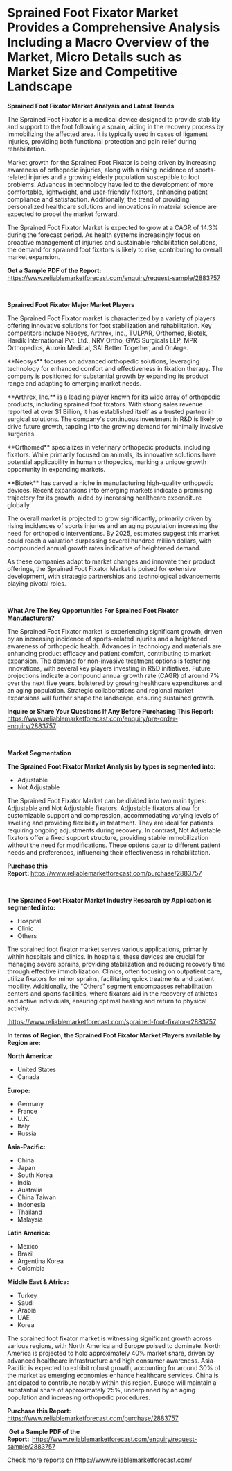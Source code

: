 <p><h1>Sprained Foot Fixator Market Provides a Comprehensive Analysis Including a Macro Overview of the Market, Micro Details such as Market Size and Competitive Landscape</h1></p><p><strong>Sprained Foot Fixator Market Analysis and Latest Trends</strong></p>
<p><p>The Sprained Foot Fixator is a medical device designed to provide stability and support to the foot following a sprain, aiding in the recovery process by immobilizing the affected area. It is typically used in cases of ligament injuries, providing both functional protection and pain relief during rehabilitation. </p><p>Market growth for the Sprained Foot Fixator is being driven by increasing awareness of orthopedic injuries, along with a rising incidence of sports-related injuries and a growing elderly population susceptible to foot problems. Advances in technology have led to the development of more comfortable, lightweight, and user-friendly fixators, enhancing patient compliance and satisfaction. Additionally, the trend of providing personalized healthcare solutions and innovations in material science are expected to propel the market forward.</p><p>The Sprained Foot Fixator Market is expected to grow at a CAGR of 14.3% during the forecast period. As health systems increasingly focus on proactive management of injuries and sustainable rehabilitation solutions, the demand for sprained foot fixators is likely to rise, contributing to overall market expansion.</p></p>
<p><strong>Get a Sample PDF of the Report:&nbsp;</strong> <a href="https://www.reliablemarketforecast.com/enquiry/request-sample/2883757?utm_campaign=2397&utm_medium=2&utm_source=Github&utm_content=ia&utm_term=13032025&utm_id=sprained-foot-fixator">https://www.reliablemarketforecast.com/enquiry/request-sample/2883757</a></p>
<p>&nbsp;</p>
<p><strong>Sprained Foot Fixator Major Market Players</strong></p>
<p><p>The Sprained Foot Fixator market is characterized by a variety of players offering innovative solutions for foot stabilization and rehabilitation. Key competitors include Neosys, Arthrex, Inc., TULPAR, Orthomed, Biotek, Hardik International Pvt. Ltd., NRV Ortho, GWS Surgicals LLP, MPR Orthopedics, Auxein Medical, SAI Better Together, and OnArge.</p><p>**Neosys** focuses on advanced orthopedic solutions, leveraging technology for enhanced comfort and effectiveness in fixation therapy. The company is positioned for substantial growth by expanding its product range and adapting to emerging market needs.</p><p>**Arthrex, Inc.** is a leading player known for its wide array of orthopedic products, including sprained foot fixators. With strong sales revenue reported at over $1 Billion, it has established itself as a trusted partner in surgical solutions. The company's continuous investment in R&D is likely to drive future growth, tapping into the growing demand for minimally invasive surgeries.</p><p>**Orthomed** specializes in veterinary orthopedic products, including fixators. While primarily focused on animals, its innovative solutions have potential applicability in human orthopedics, marking a unique growth opportunity in expanding markets.</p><p>**Biotek** has carved a niche in manufacturing high-quality orthopedic devices. Recent expansions into emerging markets indicate a promising trajectory for its growth, aided by increasing healthcare expenditure globally.</p><p>The overall market is projected to grow significantly, primarily driven by rising incidences of sports injuries and an aging population increasing the need for orthopedic interventions. By 2025, estimates suggest this market could reach a valuation surpassing several hundred million dollars, with compounded annual growth rates indicative of heightened demand.</p><p>As these companies adapt to market changes and innovate their product offerings, the Sprained Foot Fixator Market is poised for extensive development, with strategic partnerships and technological advancements playing pivotal roles.</p></p>
<p>&nbsp;</p>
<p><strong>What Are The Key Opportunities For Sprained Foot Fixator Manufacturers?</strong></p>
<p><p>The Sprained Foot Fixator market is experiencing significant growth, driven by an increasing incidence of sports-related injuries and a heightened awareness of orthopedic health. Advances in technology and materials are enhancing product efficacy and patient comfort, contributing to market expansion. The demand for non-invasive treatment options is fostering innovations, with several key players investing in R&D initiatives. Future projections indicate a compound annual growth rate (CAGR) of around 7% over the next five years, bolstered by growing healthcare expenditures and an aging population. Strategic collaborations and regional market expansions will further shape the landscape, ensuring sustained growth.</p></p>
<p><strong>Inquire or Share Your Questions If Any Before Purchasing This Report:</strong> <a href="https://www.reliablemarketforecast.com/enquiry/pre-order-enquiry/2883757?utm_campaign=2397&utm_medium=2&utm_source=Github&utm_content=ia&utm_term=13032025&utm_id=sprained-foot-fixator">https://www.reliablemarketforecast.com/enquiry/pre-order-enquiry/2883757</a></p>
<p>&nbsp;</p>
<p><strong>Market Segmentation</strong></p>
<p><strong>The Sprained Foot Fixator Market Analysis by types is segmented into:</strong></p>
<p><ul><li>Adjustable</li><li>Not Adjustable</li></ul></p>
<p><p>The Sprained Foot Fixator Market can be divided into two main types: Adjustable and Not Adjustable fixators. Adjustable fixators allow for customizable support and compression, accommodating varying levels of swelling and providing flexibility in treatment. They are ideal for patients requiring ongoing adjustments during recovery. In contrast, Not Adjustable fixators offer a fixed support structure, providing stable immobilization without the need for modifications. These options cater to different patient needs and preferences, influencing their effectiveness in rehabilitation.</p></p>
<p><strong>Purchase this Report:&nbsp;</strong><a href="https://www.reliablemarketforecast.com/purchase/2883757?utm_campaign=2397&utm_medium=2&utm_source=Github&utm_content=ia&utm_term=13032025&utm_id=sprained-foot-fixator">https://www.reliablemarketforecast.com/purchase/2883757</a></p>
<p>&nbsp;</p>
<p><strong>The Sprained Foot Fixator Market Industry Research by Application is segmented into:</strong></p>
<p><ul><li>Hospital</li><li>Clinic</li><li>Others</li></ul></p>
<p><p>The sprained foot fixator market serves various applications, primarily within hospitals and clinics. In hospitals, these devices are crucial for managing severe sprains, providing stabilization and reducing recovery time through effective immobilization. Clinics, often focusing on outpatient care, utilize fixators for minor sprains, facilitating quick treatments and patient mobility. Additionally, the "Others" segment encompasses rehabilitation centers and sports facilities, where fixators aid in the recovery of athletes and active individuals, ensuring optimal healing and return to physical activity.</p></p>
<p><a href="https://www.reliablemarketforecast.com/sprained-foot-fixator-r2883757?utm_campaign=2397&utm_medium=2&utm_source=Github&utm_content=ia&utm_term=13032025&utm_id=sprained-foot-fixator">&nbsp;https://www.reliablemarketforecast.com/sprained-foot-fixator-r2883757</a></p>
<p><strong>In terms of Region, the Sprained Foot Fixator Market Players available by Region are:</strong></p>
<p>
    <p> <strong> North America: </strong>
        <ul>
            <li>United States</li>
            <li>Canada</li>
        </ul>
        </p> 
    <p> <strong> Europe: </strong>
        <ul>
            <li>Germany</li>
            <li>France</li>
            <li>U.K.</li>
            <li>Italy</li>
            <li>Russia</li>
        </ul>
        </p> 
    <p> <strong> Asia-Pacific: </strong>
        <ul>
            <li>China</li>
            <li>Japan</li>
            <li>South Korea</li>
            <li>India</li>
            <li>Australia</li>
            <li>China Taiwan</li>
            <li>Indonesia</li>
            <li>Thailand</li>
            <li>Malaysia</li>
        </ul>
        </p> 
    <p> <strong> Latin America: </strong>
        <ul>
            <li>Mexico</li>
            <li>Brazil</li>
            <li>Argentina Korea</li>
            <li>Colombia</li>
        </ul>
        </p> 
    <p> <strong> Middle East & Africa: </strong>
        <ul>
            <li>Turkey</li>
            <li>Saudi</li>
            <li>Arabia</li>
            <li>UAE</li>
            <li>Korea</li>
        </ul>
    </p>
    </p>
<p><p>The sprained foot fixator market is witnessing significant growth across various regions, with North America and Europe poised to dominate. North America is projected to hold approximately 40% market share, driven by advanced healthcare infrastructure and high consumer awareness. Asia-Pacific is expected to exhibit robust growth, accounting for around 30% of the market as emerging economies enhance healthcare services. China is anticipated to contribute notably within this region. Europe will maintain a substantial share of approximately 25%, underpinned by an aging population and increasing orthopedic procedures.</p></p>
<p><strong>Purchase this Report: </strong><a href="https://www.reliablemarketforecast.com/purchase/2883757?utm_campaign=2397&utm_medium=2&utm_source=Github&utm_content=ia&utm_term=13032025&utm_id=sprained-foot-fixator">https://www.reliablemarketforecast.com/purchase/2883757</a></p>
<p>&nbsp;<strong>Get a Sample PDF of the Report:&nbsp;&nbsp;</strong><a href="https://www.reliablemarketforecast.com/enquiry/request-sample/2883757?utm_campaign=2397&utm_medium=2&utm_source=Github&utm_content=ia&utm_term=13032025&utm_id=sprained-foot-fixator">https://www.reliablemarketforecast.com/enquiry/request-sample/2883757</a></p>
<p><strong></strong></p>
<p>Check more reports on <a href="https://www.reliablemarketforecast.com/?utm_campaign=2397&utm_medium=2&utm_source=Github&utm_content=ia&utm_term=13032025&utm_id=sprained-foot-fixator">https://www.reliablemarketforecast.com/</a></p>